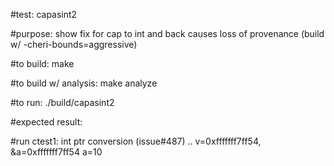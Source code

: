#test:  capasint2  

#purpose:  show fix for cap to int and back causes loss of provenance  (build w/ -cheri-bounds=aggressive)


#to build:
make 

#to build w/ analysis:
make analyze

#to run:
./build/capasint2

#expected result:

#run
ctest1:  int ptr conversion (issue#487)
.. v=0xfffffff7ff54, &a=0xfffffff7ff54  a=10







